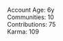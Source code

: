 Account Age: 6y                                                      
Communities: 10                                                    
Contributions: 75                                                    
Karma: 109                                                              